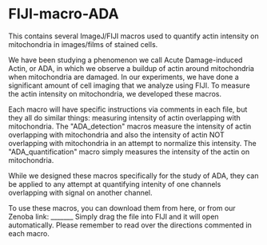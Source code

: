 # FIJI-macro-ADA
This contains several ImageJ/FIJI macros used to quantify actin intensity on mitochondria in images/films of stained cells.

We have been studying a phenomenon we call Acute Damage-induced Actin, or ADA, in which we observe a buildup of actin around mitochondria when mitochondria are damaged. In our experiments, we have done a significant amount of cell imaging that we analyze using FIJI. To measure the actin intensity on mitochondria, we developed these macros.

Each macro will have specific instructions via comments in each file, but they all do similar things: measuring intensity of actin overlapping with mitochondria. The "ADA_detection" macros measure the intensity of actin overlapping with mitochondria and also the intensity of actin NOT overlapping with mitochondria in an attempt to normalize this intensity. The "ADA_quantification" macro simply measures the intensity of the actin on mitochondria.

While we designed these macros specifically for the study of ADA, they can be applied to any attempt at quantifying intenity of one channels overlapping with signal on another channel. 

To use these macros, you can download them from here, or from our Zenoba link: _______
Simply drag the file into FIJI and it will open automatically. Please remember to read over the directions commented in each macro.
